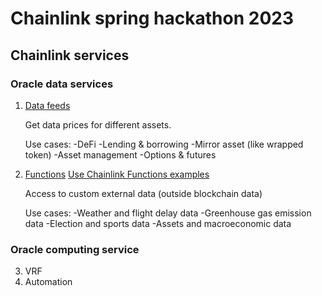 # Chainlink spring hackathon 2023

## Chainlink services

### Oracle data services

1. [Data feeds](https://docs.chain.link/data-feeds/)

   Get data prices for different assets.

   Use cases:
   -DeFi
   -Lending & borrowing
   -Mirror asset (like wrapped token)
   -Asset management
   -Options & futures

2. [Functions](https://docs.chain.link/chainlink-functions/)
   [Use Chainlink Functions examples](https://docs.chain.link/chainlink-functions/)

   Access to custom external data (outside blockchain data)

   Use cases:
   -Weather and flight delay data
   -Greenhouse gas emission data
   -Election and sports data
   -Assets and macroeconomic data

### Oracle computing service

3. VRF
4. Automation
